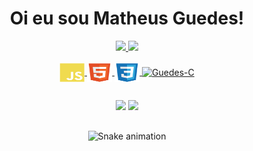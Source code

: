 <h1 align="center">Oi eu sou Matheus Guedes!</h1>

<div align="center">
  <a href="https://github.com/MatheusGattiGuedes">
  <img height="180em" src="https://github-readme-stats.vercel.app/api?username=MatheusGattiGuedes&show_icons=true&theme=tokyonight&include_all_commits=true&count_private=true"/>
  <img height="180em" src="https://github-readme-stats.vercel.app/api/top-langs/?username=MatheusGattiGuedes&layout=compact&langs_count=7&theme=tokyonight"/>
    
</div>
<div align="center"><br>
  <img align="center" alt="Guedes-Js" height="30" width="40" src="https://raw.githubusercontent.com/devicons/devicon/master/icons/javascript/javascript-plain.svg">
  <img align="center" alt="Guedes-HTML" height="30" width="40" src="https://raw.githubusercontent.com/devicons/devicon/master/icons/html5/html5-original.svg">
  <img align="center" alt="Guedes-CSS" height="30" width="40" src="https://raw.githubusercontent.com/devicons/devicon/master/icons/css3/css3-original.svg">
  <img align="center" alt="Guedes-C" height="30" width="40" src="https://cdn.jsdelivr.net/gh/devicons/devicon/icons/c/c-original.svg">
</div>
  
##
  
<div align="center"> 
  <a href = "mailto:matheusgattiguedes@gmail.com"><img src="https://img.shields.io/badge/-Gmail-%23333?style=for-the-badge&logo=gmail&logoColor=red" target="_blank"></a>
  <a href="https://www.linkedin.com/in/matheusgatti" target="_blank"><img src="https://img.shields.io/badge/-LinkedIn-%230077B5?style=for-the-badge&logo=linkedin&logoColor=white" target="_blank"></a> 
  
##
 
  ![Snake animation](https://github.com/MatheusGattiGuedes/MatheusGattiGuedes/blob/output/github-contribution-grid-snake.svg)
 
</div>
